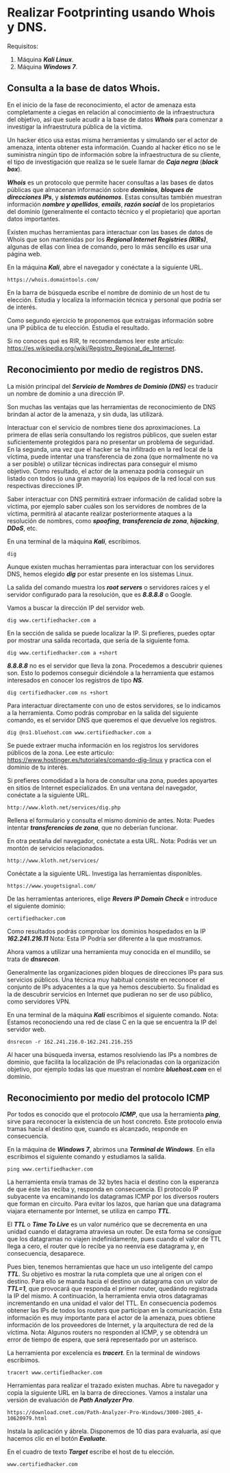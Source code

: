 # Realizar Footprinting usando Whois y DNS.

Requisitos:
1. Máquina ***Kali Linux***.
2. Máquina ***Windows 7***.



## Consulta a la base de datos Whois.

En el inicio de la fase de reconocimiento, el actor de amenaza esta completamente a ciegas en relación al conocimiento de la infraestructura del objetivo, así que suele acudir a la base de datos ***Whois*** para comenzar a investigar la infraestrutura pública de la víctima.

Un hacker ético usa estas misma herramientas y simulando ser el actor de amenaza, intenta obtener esta información. Cuando al hacker ético no se le suministra ningún tipo de información sobre la infraestructura de su cliente, el tipo de investigación que realiza se le suele llamar de  ***Caja negra*** (***black box***).

***Whois*** es un protocolo que permite hacer consultas a las bases de datos públicas que almacenan información sobre ***dominios***, ***bloques de direcciones IPs***, y ***sistemas autónomos***. Estas consultas también muestran información ***nombre y apellidos***, ***emails***, ***razón social*** de los propietarios del dominio (generalmente el contacto técnico y el propietario) que aportan datos importantes.

Existen muchas herramientas para interactuar con las bases de datos de Whois que son mantenidas por los ***Regional Internet Registries (RIRs)***, algunas de ellas con línea de comando, pero lo más sencillo es usar una página web. 

En la máquina ***Kali***, abre el navegador y conéctate a la siguiente URL.
```
https://whois.domaintools.com/
```

En la barra de búsqueda escribe el nombre de dominio de un host de tu elección. Estudia y localiza la información técnica y personal que podría ser de interés.

Como segundo ejercicio te proponemos que extraigas información sobre una IP pública de tu elección. Estudia el resultado.

Si no conoces qué es RIR, te recomendamos leer este artículo: https://es.wikipedia.org/wiki/Registro_Regional_de_Internet.

## Reconocimiento por medio de registros DNS.

La misión principal del ***Servicio de Nombres de Dominio (DNS)*** es traducir un nombre de dominio a una dirección IP. 

Son muchas las ventajas que las herramientas de reconocimiento de DNS brindan al actor de la amenaza, y sin duda, las utilizará.

Interactuar con el servicio de nombres tiene dos aproximaciones. La primera de ellas sería consultando los registros públicos, que suelen estar suficientemente protegidos para no presentar un problema de seguridad. En la segunda, una vez que el hacker se ha infiltrado en la red local de la víctima, puede intentar una transferencia de zona (que normalmente no va a ser posible) o utilizar técnicas indirectas para conseguir el mismo objetivo. Como resultado, el actor de la amenaza podría conseguir un listado con todos (o una gran mayoría) los equipos de la red local con sus respectivas direcciones IP.

Saber interactuar con DNS permitirá extraer información de calidad sobre la víctima, por ejemplo saber cuáles son los servidores de nombres  de la víctima, permitirá al atacante realizar posteriormente ataques a la resolución de nombres, como ***spoofing***, ***transferencia de zona***, ***hijacking***, ***DDoS***, etc.

En una terminal de la máquina ***Kali***, escribimos.
```
dig
```

Aunque existen muchas herramientas para interactuar con los servidores DNS, hemos elegido ***dig*** por estar presente en los sistemas Linux.

La salida del comando muestra los ***root servers*** o servidores raíces y el servidor configurado para la resolución, que es ***8.8.8.8*** o Google.

Vamos a buscar la dirección IP del servidor web. 
```
dig www.certifiedhacker.com a
```

En la sección de salida se puede localizar la IP. Si prefieres, puedes optar por mostrar una salida recortada, que sería de la siguiente foma.
```
dig www.certifiedhacker.com a +short
```

***8.8.8.8*** no es el servidor que lleva la zona. Procedemos a descubrir quienes son.
Esto lo podemos conseguir diciéndole a la herramienta que estamos interesados en conocer los registros de tipo ***NS***.
```
dig certifiedhacker.com ns +short
```

Para interactuar directamente con uno de estos servidores, se lo indicamos a la herramienta. Como podrás comprobar en la salida del siguiente comando, es el servidor DNS que queremos el que devuelve los registros.
```
dig @ns1.bluehost.com www.certifiedhacker.com a
```

Se puede extraer mucha información en los registros los servidores públicos de la zona. Lee este artículo: https://www.hostinger.es/tutoriales/comando-dig-linux y practica con el dominio de tu interés.

Si prefieres comodidad a la hora de consultar una zona, puedes apoyartes en sitios de Internet especializados. En una ventana del navegador, conéctate a la siguiente URL.
```
http://www.kloth.net/services/dig.php
```

Rellena el formulario y consulta el mismo dominio de antes.
Nota: Puedes intentar ***transferencias de zona***, que no deberían funcionar.

En otra pestaña del navegador, conéctate a esta URL.
Nota: Podrás ver un montón de servicios relacionados.
```
http://www.kloth.net/services/
```

Conéctate a la siguiente URL. Investiga las herramientas disponibles.
```
https://www.yougetsignal.com/
```

De las herramientas anteriores, elige ***Revers IP Domain Check*** e introduce el siguiente dominio:
```
certifiedhacker.com
```

Como resultados podrás comprobar los dominios hospedados en la IP ***162.241.216.11***
Nota: Esta IP Podría ser diferente a la que mostramos.

Ahora vamos a utilizar una herramienta muy conocida en el mundillo, se trata de ***dnsrecon***.

Generalmente las organizaciones piden bloques de direcciones IPs para sus servicios públicos. Una técnica muy habitual consiste en reconocer el conjunto de IPs adyacentes a la que ya hemos descubierto. Su finalidad es la de descubrir servicios en Internet que pudieran no ser de uso público, como servidores VPN.

En una terminal de la máquina ***Kali*** escribimos el siguiente comando.
Nota: Estamos reconociendo una red de clase C en la que se encuentra la IP del servidor web.
```
dnsrecon -r 162.241.216.0-162.241.216.255
```

Al hacer una búsqueda inversa, estamos resolviendo las IPs a nombres de dominio, que facilita la localización de IPs relacionadas con la organización objetivo, por ejemplo todas las que muestran el nombre ***bluehost.com*** en el dominio.


## Reconocimiento por medio del protocolo ICMP

Por todos es conocido que el protocolo ***ICMP***, que usa la herramienta ***ping***, sirve para reconocer la existencia de un host concreto. Este protocolo envía tramas hacia el destino que, cuando es alcanzado, responde en consecuencia.

En la máquina de ***Windows 7***, abrimos una ***Terminal de Windows***. En ella escribimos el siguiente comando y estudiamos la salida.
```
ping www.certifiedhacker.com
```

La herramienta envía tramas de 32 bytes hacia el destino con la esperanza de que éste las reciba y, responda en consecuencia. El protocolo IP subyacente va encaminando los datagramas ICMP por los diversos routers que forman en circuito. Para evitar los lazos, que harían que una datagrama viajara eternamente por Internet, se utiliza en campo ***TTL***.

El ***TTL*** o ***Time To Live*** es un valor numérico que se decrementa en una unidad cuando el datagrama atraviesa un router. De esta forma se consigue que los datagramas no viajen indefinidamente, pues cuando el valor de TTL llega a cero, el router que lo recibe ya no reenvía ese datagrama y, en consecuencia, desaparece.

Pues bien, tenemos herramientas que hace un uso inteligente del campo ***TTL***. Su objetivo es mostrar la ruta completa que une al origen con el destino. Para ello se manda hacia el destino un datagrama con un valor de ***TTL=1***, que provocará que responda el primer router, quedándo registrada la IP del mismo. A continuación, la herramienta envia otros datagramas incrementando en una unidad el valor del TTL. En consecuencia podemos obtener las IPs de todos los routers que participan en la comunicación. Esta información es muy importante para el actor de la amenaza, pues obtiene información de los proveedores de Internet, y la arquitectura de red de la víctima.
Nota: Algunos routers no responden al ICMP, y se obtendrá un error de tiempo de espera, que será representado por un asterisco.

La herramienta por excelencia es ***tracert***. En la terminal de windows escribimos.
```
tracert www.certifiedhacker.com
```

Herramientas para realizar el trazado existen muchas. Abre tu navegador y copia la siguiente URL en la barra de direcciones. Vamos a instalar una versión de evaluación de ***Path Analyzer Pro***.
```
https://download.cnet.com/Path-Analyzer-Pro-Windows/3000-2085_4-10620979.html
```

Instala la aplicación y ábrela. Disponemos de 10 dias para evaluarla, así que hacemos clic en el botón ***Evaluate***.

En el cuadro de texto ***Target*** escribe el host de tu elección.
```
www.certifiedhacker.com
```


